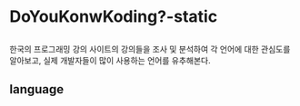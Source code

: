 # DoYouKonwKoding?-static
##  
한국의 프로그래밍 강의 사이트의 강의들을 조사 및 분석하여 각 언어에 대한 관심도를 알아보고, 실제 개발자들이 많이 사용하는 언어를 유추해본다.
## language 